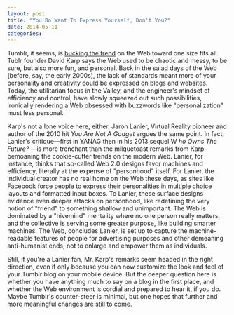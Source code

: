 ```yaml
---
layout: post
title: "You Do Want To Express Yourself, Don't You?"
date: 2014-05-11
categories: 
---
```


Tumblr, it seems, is [bucking the
trend](http://www.theverge.com/2014/5/6/5684212/tumblr-declares-war-on-the-internets-identity-crisis)
 on the Web toward one size fits all. Tublr founder David Karp says the Web
used to be chaotic and messy, to be sure, but also more fun, and personal. Back
in the salad days of the Web (before, say, the early 2000s), the lack of
standards meant more of your personality and creativity could be expressed on
blogs and websites. Today, the utilitarian focus in the Valley, and the
engineer's mindset of efficiency and control, have slowly squeezed out such
possibilities, ironically rendering a Web obsessed with buzzwords like
"personalization" must less personal. 

Karp's not a lone voice here, either. Jaron Lanier, Virtual Reality pioneer and
author of the 2010 hit _You Are Not A Gadget_ argues the same point. In fact,
Lanier's critique&mdash;first in YANAG then in his 2013 sequel W _ho Owns The
Future?_ &mdash;is more trenchant than the milquetoast remarks from Karp
bemoaning the cookie-cutter trends on the modern Web. Lanier, for instance,
thinks that so-called Web 2.0 designs favor machines and efficiency, literally
at the expense of "personhood" itself. For Lanier, the individual creator has
no real home on the Web these days, as sites like Facebook force people to
express their personalities in multiple choice layouts and formatted input
boxes. To Lanier, these surface designs evidence even deeper attacks on
personhood, like redefining the very notion of "friend" to something shallow and
unimportant. The Web is dominated by a "hivemind" mentality where no one person
really matters, and the collective is serving some greater purpose, like
building smarter machines. The Web, concludes Lanier, is set up to capture the
machine-readable features of people for advertising purposes and other demeaning
anti-humanist ends, not to enlarge and empower them as individuals. 

Still, if you're a Lanier fan, Mr. Karp's remarks seem headed in the right
direction, even if only because you can now customize the look and feel of your
Tumblr blog on your mobile device. But the deeper question here is whether you
have anything much to say on a blog in the first place, and whether the Web
environment is cordial and prepared to hear it, if you do. Maybe Tumblr's
counter-steer is minimal, but one hopes that further and more meaningful changes
are still to come. <div> 

</div>